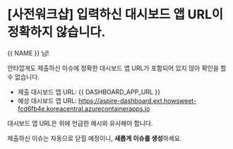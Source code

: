 # [사전워크샵] 입력하신 대시보드 앱 URL이 정확하지 않습니다.

 {{ NAME }} 님!

안타깝게도 제출하신 이슈에 정확한 대시보드 앱 URL가 포함되어 있지 않아 확인을 할 수 없습니다. 

* 제출 대시보드 앱 URL: {{ DASHBOARD_APP_URL }}
* 예상 대시보드 앱 URL: https://aspire-dashboard.ext.howsweet-fcd6fb4e.koreacentral.azurecontainerapps.io

대시보드 앱 URL은 위에 언급한 예시와 유사해야 합니다.

제출하신 이슈는 자동으로 닫힐 예정이니, **새롭게 이슈를 생성**하세요.